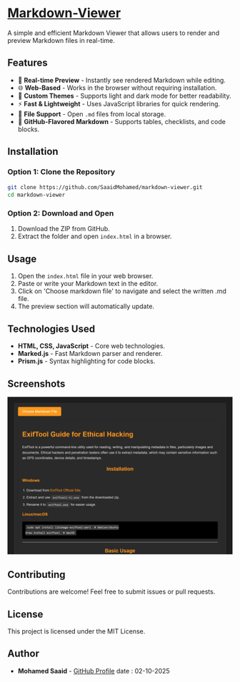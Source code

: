 # [Markdown-Viewer][pypi-url]

[pypi-url]: https://github.com/SaaidMohamed/Markdown-Viewer

A simple and efficient Markdown Viewer that allows users to render and preview Markdown files in real-time.

## Features
- 📄 **Real-time Preview** - Instantly see rendered Markdown while editing.
- 🌐 **Web-Based** - Works in the browser without requiring installation.
- 🎨 **Custom Themes** - Supports light and dark mode for better readability.
- ⚡ **Fast & Lightweight** - Uses JavaScript libraries for quick rendering.
- 📂 **File Support** - Open `.md` files from local storage.
- 🔗 **GitHub-Flavored Markdown** - Supports tables, checklists, and code blocks.

## Installation
### Option 1: Clone the Repository
```sh
git clone https://github.com/SaaidMohamed/markdown-viewer.git
cd markdown-viewer
```

### Option 2: Download and Open
1. Download the ZIP from GitHub.
2. Extract the folder and open `index.html` in a browser.

## Usage
1. Open the `index.html` file in your web browser.
2. Paste or write your Markdown text in the editor.
3. Click on 'Choose markdown file' to navigate and select the written .md file.
4. The preview section will automatically update.

## Technologies Used
- **HTML, CSS, JavaScript** - Core web technologies.
- **Marked.js** - Fast Markdown parser and renderer.
- **Prism.js** - Syntax highlighting for code blocks.

## Screenshots
![Markdown Viewer Screenshot](static/img/Screenshot1.png)

## Contributing
Contributions are welcome! Feel free to submit issues or pull requests.

## License
This project is licensed under the MIT License.

## Author
- **Mohamed Saaid** - [GitHub Profile](https://github.com/SaaidMohamed)
 date : 02-10-2025